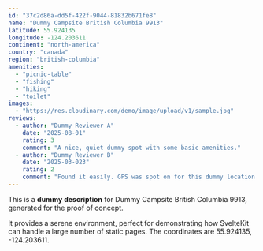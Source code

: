```yaml
---
id: "37c2d86a-dd5f-422f-9044-81832b671fe8"
name: "Dummy Campsite British Columbia 9913"
latitude: 55.924135
longitude: -124.203611
continent: "north-america"
country: "canada"
region: "british-columbia"
amenities:
  - "picnic-table"
  - "fishing"
  - "hiking"
  - "toilet"
images:
  - "https://res.cloudinary.com/demo/image/upload/v1/sample.jpg"
reviews:
  - author: "Dummy Reviewer A"
    date: "2025-08-01"
    rating: 3
    comment: "A nice, quiet dummy spot with some basic amenities."
  - author: "Dummy Reviewer B"
    date: "2025-03-023"
    rating: 2
    comment: "Found it easily. GPS was spot on for this dummy location."
---
```


This is a **dummy description** for Dummy Campsite British Columbia 9913, generated for the proof of concept.

It provides a serene environment, perfect for demonstrating how SvelteKit can handle a large number of static pages. The coordinates are 55.924135, -124.203611.
